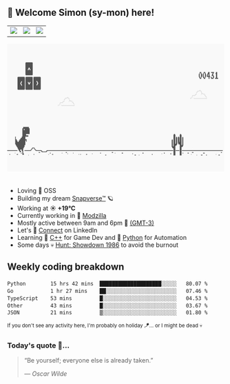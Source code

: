 <h2>👋 Welcome Simon (sy-mon) here!&nbsp;</b></h2>

<table border=0>
	<tbody>	
		<tr>
			<td>
				<a href=linkedin.com/in/itssimmons>
					<img src=https://upload.wikimedia.org/wikipedia/commons/thumb/c/ca/LinkedIn_logo_initials.png/960px-LinkedIn_logo_initials.png height=20>
				</a>
			</td>
			<td>
				<a href=https://stackoverflow.com/users/18514274>
					<img src=https://images.icon-icons.com/2108/PNG/512/stackoverflow_icon_130823.png height=20>
				</a>
			</td>
			<td>
				<a href=https://www.codewars.com/users/itssimmons>
					<img src=https://www.codewars.com/users/itssimmons/badges/micro>
				</a>
			</td>
		</tr>
	</tbody>
</table>

<section>
	<img src=./static/banner.gif height=300 width=1000>	
</section>
<br/>

<ul>
  <li>
     Loving 🤍 OSS
  </li>
  <li>
    Building my dream&nbsp;<a href=https://github.com/snapverse target=_blank>Snapverse™</a> 🪐
  </li>
  <li>
		<!--START_SECTION:weather-->
		Working at <b>☀️   +19°C</b>
		<!--END_SECTION:weather-->
  </li>
  <li>
    Currently working in 💬&nbsp;<a href=https://github.com/itssimmons?tab=repositories&q=modzilla&type=source&language=&sort= target=_blank>Modzilla</a>
  </li>
  <li>
    Mostly active between 9am and 6pm 🚩 <a href=https://onlinealarmkur.com/world/es target=_blank>(GMT-3)</a>
  </li>
  <li>
    Let's 🔗&nbsp;<a href=https://www.linkedin.com/in/itssimmons target=_blank>Connect</a> on LinkedIn
  </li>
  <li>
    Learning 👴&nbsp;<a href=https://images3.memedroid.com/images/UPLOADED755/65f2bce6734f6.webp target=_blank>C++</a> for Game Dev and 🐍&nbsp;<a href=https://qph.cf2.quoracdn.net/main-qimg-4472b6229cb75bf66ab531f3ebd4f975-lq target=_blank>Python</a> for Automation
  </li>
  <li>
    Some days 💀&nbsp;<a href=https://www.huntshowdown.com target=_blank>Hunt: Showdown 1986</a> to avoid the burnout
  </li>
</ul>

<h2><b>Weekly coding breakdown </b></h2>

<!--START_SECTION:waka-->

```txt
Python        15 hrs 42 mins  ████████████████████░░░░░   80.07 %
Go            1 hr 27 mins    ██░░░░░░░░░░░░░░░░░░░░░░░   07.46 %
TypeScript    53 mins         █░░░░░░░░░░░░░░░░░░░░░░░░   04.53 %
Other         43 mins         █░░░░░░░░░░░░░░░░░░░░░░░░   03.67 %
JSON          21 mins         ▒░░░░░░░░░░░░░░░░░░░░░░░░   01.80 %
```

<!--END_SECTION:waka-->

<sup>If you don't see any activity here, I'm probably on holiday 🪁... or I might be dead 💀</sup>

<h3>Today's quote 🤔...</h3>

<!--START_SECTION:quote-->

<blockquote cite="http://example.com/source.html">
  <p>“Be yourself; everyone else is already taken.”</p>
  <cite>― Oscar Wilde</cite>
</blockquote>

<!--END_SECTION:quote-->
